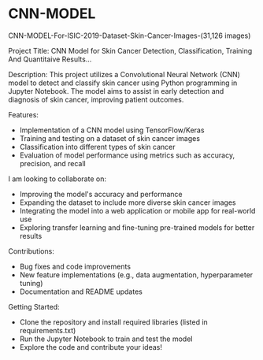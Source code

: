 # CNN-MODEL
CNN-MODEL-For-ISIC-2019-Dataset-Skin-Cancer-Images-(31,126 images)

Project Title: CNN Model for Skin Cancer Detection, Classification, Training And Quantitaive Results...

Description:
This project utilizes a Convolutional Neural Network (CNN) model to detect and classify skin cancer using Python programming in Jupyter Notebook. The model aims to assist in early detection and diagnosis of skin cancer, improving patient outcomes.

Features:

- Implementation of a CNN model using TensorFlow/Keras
- Training and testing on a dataset of skin cancer images
- Classification into different types of skin cancer
- Evaluation of model performance using metrics such as accuracy, precision, and recall

I am looking to collaborate on:

- Improving the model's accuracy and performance
- Expanding the dataset to include more diverse skin cancer images
- Integrating the model into a web application or mobile app for real-world use
- Exploring transfer learning and fine-tuning pre-trained models for better results

Contributions:

- Bug fixes and code improvements
- New feature implementations (e.g., data augmentation, hyperparameter tuning)
- Documentation and README updates

Getting Started:

- Clone the repository and install required libraries (listed in requirements.txt)
- Run the Jupyter Notebook to train and test the model
- Explore the code and contribute your ideas!
